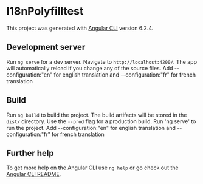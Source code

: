 # I18nPolyfilltest

This project was generated with [Angular CLI](https://github.com/angular/angular-cli) version 6.2.4.

## Development server

Run `ng serve` for a dev server. Navigate to `http://localhost:4200/`. The app will automatically reload if you change any of the source files.
Add --configuration:"en" for english translation and --configuration:"fr" for french translation

## Build

Run `ng build` to build the project. The build artifacts will be stored in the `dist/` directory. Use the `--prod` flag for a production build.
Run 'ng serve' to run the project.
Add --configuration:"en" for english translation and --configuration:"fr" for french translation

## Further help

To get more help on the Angular CLI use `ng help` or go check out the [Angular CLI README](https://github.com/angular/angular-cli/blob/master/README.md).
